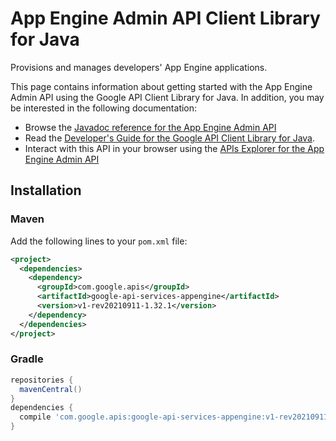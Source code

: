 # App Engine Admin API Client Library for Java

Provisions and manages developers' App Engine applications.

This page contains information about getting started with the App Engine Admin API
using the Google API Client Library for Java. In addition, you may be interested
in the following documentation:

* Browse the [Javadoc reference for the App Engine Admin API][javadoc]
* Read the [Developer's Guide for the Google API Client Library for Java][google-api-client].
* Interact with this API in your browser using the [APIs Explorer for the App Engine Admin API][api-explorer]

## Installation

### Maven

Add the following lines to your `pom.xml` file:

```xml
<project>
  <dependencies>
    <dependency>
      <groupId>com.google.apis</groupId>
      <artifactId>google-api-services-appengine</artifactId>
      <version>v1-rev20210911-1.32.1</version>
    </dependency>
  </dependencies>
</project>
```

### Gradle

```gradle
repositories {
  mavenCentral()
}
dependencies {
  compile 'com.google.apis:google-api-services-appengine:v1-rev20210911-1.32.1'
}
```

[javadoc]: https://googleapis.dev/java/google-api-services-appengine/latest/index.html
[google-api-client]: https://github.com/googleapis/google-api-java-client/
[api-explorer]: https://developers.google.com/apis-explorer/#p/appengine/v1/
